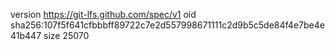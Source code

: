 version https://git-lfs.github.com/spec/v1
oid sha256:107f5f641cfbbbff89722c7e2d557998671111c2d9b5c5de84f4e7be4e41b447
size 25070
